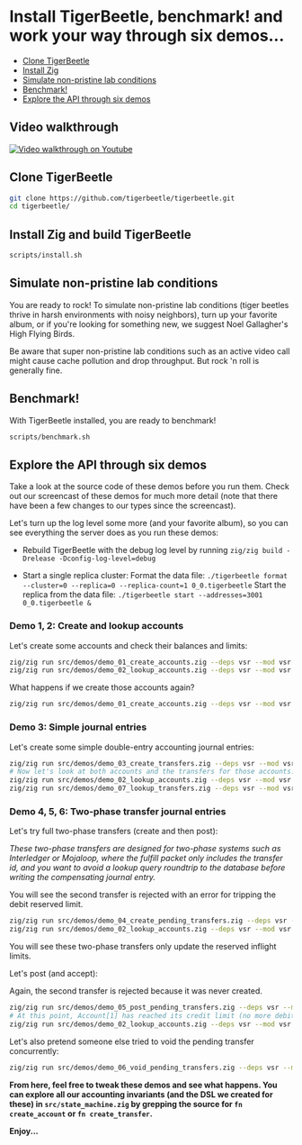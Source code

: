 # Install TigerBeetle, benchmark! and work your way through six demos...

- [Clone TigerBeetle](#clone-tigerbeetle)
- [Install Zig](./HACKING.md#setup)
- [Simulate non-pristine lab conditions](#simulate-non-pristine-lab-conditions)
- [Benchmark!](#benchmark)
- [Explore the API through six demos](#explore-the-api-through-six-demos)

## Video walkthrough

[![Video walkthrough on Youtube](https://img.youtube.com/vi/lQSIVgvea48/0.jpg)](https://www.youtube.com/watch?v=lQSIVgvea48)

## Clone TigerBeetle

```bash
git clone https://github.com/tigerbeetle/tigerbeetle.git
cd tigerbeetle/
```

## Install Zig and build TigerBeetle

```bash
scripts/install.sh
```

## Simulate non-pristine lab conditions

You are ready to rock! To simulate non-pristine lab conditions (tiger beetles thrive in harsh environments with noisy neighbors), turn up your favorite album, or if you're looking for something new, we suggest Noel Gallagher's High Flying Birds.

Be aware that super non-pristine lab conditions such as an active video call might cause cache pollution and drop throughput. But rock 'n roll is generally fine.

## Benchmark!

With TigerBeetle installed, you are ready to benchmark!

```bash
scripts/benchmark.sh
```

## Explore the API through six demos

Take a look at the source code of these demos before you run them. Check out our screencast of these demos for much more detail (note that there have been a few changes to our types since the screencast).

Let's turn up the log level some more (and your favorite album), so you can see everything the server does as you run these demos:

- Rebuild TigerBeetle with the debug log level by running `zig/zig build -Drelease -Dconfig-log-level=debug`

- Start a single replica cluster:
Format the data file:
`./tigerbeetle format --cluster=0 --replica=0 --replica-count=1 0_0.tigerbeetle`
Start the replica from the data file:
`./tigerbeetle start --addresses=3001 0_0.tigerbeetle &`

### Demo 1, 2: Create and lookup accounts

Let's create some accounts and check their balances and limits:

```bash
zig/zig run src/demos/demo_01_create_accounts.zig --deps vsr --mod vsr::src/vsr.zig
zig/zig run src/demos/demo_02_lookup_accounts.zig --deps vsr --mod vsr::src/vsr.zig
```

What happens if we create those accounts again?

```bash
zig/zig run src/demos/demo_01_create_accounts.zig --deps vsr --mod vsr::src/vsr.zig
```

### Demo 3: Simple journal entries

Let's create some simple double-entry accounting journal entries:

```bash
zig/zig run src/demos/demo_03_create_transfers.zig --deps vsr --mod vsr::src/vsr.zig
# Now let's look at both accounts and the transfers for those accounts:
zig/zig run src/demos/demo_02_lookup_accounts.zig --deps vsr --mod vsr::src/vsr.zig
zig/zig run src/demos/demo_07_lookup_transfers.zig --deps vsr --mod vsr::src/vsr.zig
```

### Demo 4, 5, 6: Two-phase transfer journal entries

Let's try full two-phase transfers (create and then post):

*These two-phase transfers are designed for two-phase systems such as Interledger or Mojaloop, where the fulfill packet only includes the transfer id, and you want to avoid a lookup query roundtrip to the database before writing the compensating journal entry.*

You will see the second transfer is rejected with an error for tripping the debit reserved limit.

```bash
zig/zig run src/demos/demo_04_create_pending_transfers.zig --deps vsr --mod vsr::src/vsr.zig
zig/zig run src/demos/demo_02_lookup_accounts.zig --deps vsr --mod vsr::src/vsr.zig
```

You will see these two-phase transfers only update the reserved inflight limits.

Let's post (and accept):

Again, the second transfer is rejected because it was never created.

```bash
zig/zig run src/demos/demo_05_post_pending_transfers.zig --deps vsr --mod vsr::src/vsr.zig
# At this point, Account[1] has reached its credit limit (no more debit transfers allowed).
zig/zig run src/demos/demo_02_lookup_accounts.zig --deps vsr --mod vsr::src/vsr.zig
```

Let's also pretend someone else tried to void the pending transfer concurrently:

```bash
zig/zig run src/demos/demo_06_void_pending_transfers.zig --deps vsr --mod vsr::src/vsr.zig
```

**From here, feel free to tweak these demos and see what happens. You can explore all our accounting invariants (and the DSL we created for these) in `src/state_machine.zig` by grepping the source for `fn create_account` or `fn create_transfer`.**

**Enjoy...**
